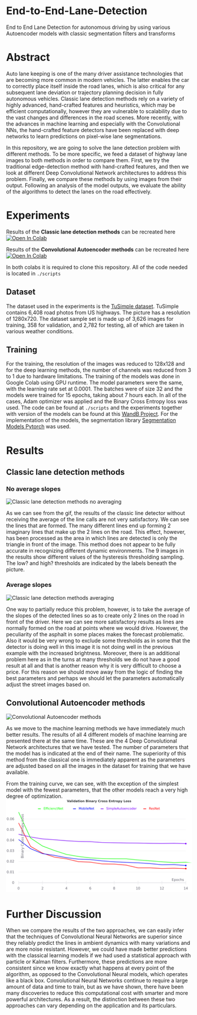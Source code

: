 # End-to-End-Lane-Detection
End to End Lane Detection for autonomous driving by using various Autoencoder models with classic segmentation filters and transforms

# Abstract
  Auto lane keeping is one of the many driver assistance technologies that are becoming more common in modern vehicles.
The latter enables the car to correctly place itself inside the road lanes, which is also critical for any subsequent lane deviation or trajectory planning decision in fully autonomous vehicles. 
Classic lane detection methods rely on a variety of highly advanced, hand-crafted features and heuristics, which may be efficient computationally, however they are vulnerable to scalability due to the vast changes and differences in the road scenes.
More recently, with the advances in machine learning and especially with the Convolutional NNs,  the hand-crafted feature detectors have been replaced with deep networks to learn predictions on pixel-wise lane segmentations.

  In this repository, we are going to solve the lane detection problem with different methods. To be more specific, we feed a dataset of highway lane images to both methods in order to compare them.
First, we try the traditional edge-detection method with hand-crafted features, and then we look at different Deep Convolutional Network architectures to address this problem.
Finally, we compare these methods by using images from their output.
Following an analysis of the model outputs, we evaluate the ability of the algorithms to detect the lanes on the road effectively. 

# Experiments

Results of the **Classic lane detection methods** can be recreated here [![Open In Colab](https://colab.research.google.com/assets/colab-badge.svg)](https://colab.research.google.com/github/AGiannoutsos/End-to-End-Lane-Detection/blob/main/classic_detector.ipynb)

Results of the **Convolutional Autoencoder methods** can be recreated here [![Open In Colab](https://colab.research.google.com/assets/colab-badge.svg)](https://colab.research.google.com/github/AGiannoutsos/End-to-End-Lane-Detection/blob/main/autoencoder_detecotrs.ipynb)

In both colabs it is required to clone this repository. All of the code needed is located in `./scripts`

## Dataset
The dataset used in the experiments is the [TuSimple dataset](https://github.com/TuSimple/tusimple-benchmark). TuSimple contains 6,408 road photos from US highways. The picture has a resolution of 1280x720. 
The dataset sample set is made up of 3,626 images for training, 358 for validation, and 2,782 for testing, all of which are taken in various weather conditions. 

## Training
For the training, the resolution of the images was reduced to 128x128 and for the deep learning methods, the number of channels was reduced from 3 to 1 due to hardware limitations. The training of the models was done in  Google Colab using GPU runtime. The model parameters were the same, with the learning rate set at 0.0001. The batches were of size 32 and the models were trained for 15 epochs, taking about 7 hours each. In all of the cases, Adam optimizer was applied and the Binary Cross Entropy loss was used. The code can be found at `./scripts` and the experiments together with version of the models can be found at this [WandB Project](https://wandb.ai/andreas_giannoutsos/lane_detection). For the implementation of the models, the segmentation library [Segmentation Models Pytorch](https://github.com/qubvel/segmentation_models.pytorch) was used.


# Results
## Classic lane detection methods

### No average slopes
![Classic lane detection methods no averaging](https://github.com/AGiannoutsos/End-to-End-Lane-Detection/blob/main/results/canny_edge_detector/small2_canny_grid_gk5_no_average_gif.gif)

As we can see from the gif, the results of the classic line detector without receiving the average of the line calls are not very satisfactory. We can see the lines that are formed. The many different lines end up forming 2 imaginary lines that make up the 2 lines on the road. This effect, however, has been processed as the area in which lines are detected is only the triangle in front of the image. This method does not appear to be fully accurate in recognizing different dynamic environments. The 9 images in the results show different values of the hysteresis thresholding sampling. The low? and high? thresholds are indicated by the labels beneath the picture.


### Average slopes
![Classic lane detection methods averaging](https://github.com/AGiannoutsos/End-to-End-Lane-Detection/blob/main/results/canny_edge_detector/small2_canny_grid_gk7.gif)

One way to partially reduce this problem, however, is to take the average of the slopes of the detected lines so as to create only 2 lines on the road in front of the driver. Here we can see more satisfactory results as lines are normally formed on the road at points where we would drive. However, the peculiarity of the asphalt in some places makes the forecast problematic. Also it would be very wrong to exclude some thresholds as in some that the detector is doing well in this image it is not doing well in the previous example with the increased brightness. Moreover, there is an additional problem here as in the turns at many thresholds we do not have a good result at all and that is another reason why it is very difficult to choose a price. For this reason we should move away from the logic of finding the best parameters and perhaps we should let the parameters automatically adjust the street images based on. 



## Convolutional Autoencoder methods
![Convolutional Autoencoder methods](https://github.com/AGiannoutsos/End-to-End-Lane-Detection/blob/main/results/autoencoder_models/large1_video_AEmodels_grid.gif)

As we move to the machine learning methods we have immediately much better results. The results of all 4 different models of machine learning are presented there at the same time. These are the 4 Deep Convolutional Network architectures that we have tested. The number of parameters that the model has is indicated at the end of their name. The superiority of this method from the classical one is immediately apparent as the parameters are adjusted based on all the images in the dataset for training that we have available. 

From the training curve, we can see, with the exception of the simplest model with the fewest parameters, that the other models reach a very high degree of optimization. 
![training curve](https://github.com/AGiannoutsos/End-to-End-Lane-Detection/blob/main/results/autoencoder_models/validation_BCEloss_all.png)


# Further Discussion
When we compare the results of the two approaches, we can easily infer that the techniques of Convolutional Neural Networks are superior since they reliably predict the lines in ambient dynamics with many variations and are more noise resistant. 
However, we could have made better predictions with the classical learning models if we had used a statistical approach with particle or Kalman filters.
Furthermore, these predictions are more consistent since we know exactly what happens at every point of the algorithm, as opposed to the Convolutional Neural models, which operates like a black box.
Convolutional Neural Networks continue to require a large amount of data and time to train, but as we have shown, there have been many discoveries to reduce this computational cost with smarter and more powerful architectures.
As a result, the distinction between these two approaches can vary depending on the application and its particulars. 




